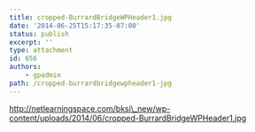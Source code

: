 ```yaml
---
title: cropped-BurrardBridgeWPHeader1.jpg
date: '2014-06-25T15:17:35-07:00'
status: publish
excerpt: ''
type: attachment
id: 656
authors:
    - gpadmin
path: /cropped-burrardbridgewpheader1-jpg
---
```

http://netlearningspace.com/bksi\_new/wp-content/uploads/2014/06/cropped-BurrardBridgeWPHeader1.jpg